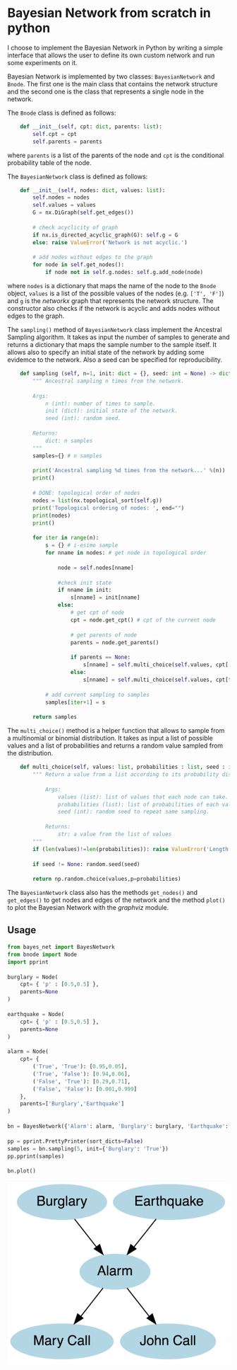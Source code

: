 # Bayesian Network from scratch in python

I choose to implement the Bayesian Network in Python by writing a simple interface that allows the user to define its own custom network and run some experiments on it.

Bayesian Network is implemented by two classes: `BayesianNetwork` and `Bnode`. The first one is the main class that contains the network structure and the second one is the class that represents a single node in the network.

The `Bnode` class is defined as follows:

```python
    def __init__(self, cpt: dict, parents: list):
        self.cpt = cpt
        self.parents = parents
```

where `parents` is a list of the parents of the node and `cpt` is the conditional probability table of the node.

The `BayesianNetwork` class is defined as follows:

```python
    def __init__(self, nodes: dict, values: list):
        self.nodes = nodes
        self.values = values 
        G = nx.DiGraph(self.get_edges())

        # check acyclicity of graph
        if nx.is_directed_acyclic_graph(G): self.g = G
        else: raise ValueError('Network is not acyclic.')

        # add nodes without edges to the graph
        for node in self.get_nodes():
            if node not in self.g.nodes: self.g.add_node(node)

```

where `nodes` is a dictionary that maps the name of the node to the `Bnode` object, `values` is a list of the possible values of the nodes (e.g. `['T', 'F']`) and `g` is the *networkx* graph that represents the network structure. The constructor also checks if the network is acyclic and adds nodes without edges to the graph.

The `sampling()` method of `BayesianNetwork` class implement the Ancestral Sampling algorithm. It takes as input the number of samples to generate and returns a dictionary that maps the sample number to the sample itself. It allows also to specify an initial state of the network by adding some evidemce to the network. Also a seed can be specified for reproducibility.

```python
    def sampling (self, n=1, init: dict = {}, seed: int = None) -> dict:
        """ Ancestral sampling n times from the network.
        
        Args:
            n (int): number of times to sample.
            init (dict): initial state of the network.
            seed (int): random seed.

        Returns:
            dict: n samples
        """
        samples={} # n samples

        print('Ancestral sampling %d times from the network...' %(n))
        print()

        # DONE: topological order of nodes
        nodes = list(nx.topological_sort(self.g))
        print('Topological ordering of nodes: ', end="")
        print(nodes)
        print()

        for iter in range(n):
            s = {} # i-esimo sample
            for nname in nodes: # get node in topological order
                
                node = self.nodes[nname]

                #check init state
                if nname in init:
                    s[nname] = init[nname]
                else:
                    # get cpt of node
                    cpt = node.get_cpt() # cpt of the current node
                    
                    # get parents of node
                    parents = node.get_parents()

                    if parents == None: 
                        s[nname] = self.multi_choice(self.values, cpt['p'])
                    else:
                        s[nname] = self.multi_choice(self.values, cpt[tuple([s[parent] for parent in parents])])
                            
            # add current sampling to samples
            samples[iter+1] = s
        
        return samples        
```

The `multi_choice()` method is a helper function that allows to sample from a multinomial or binomial distribution. It takes as input a list of possible values and a list of probabilities and returns a random value sampled from the distribution.

```python
    def multi_choice(self, values: list, probabilities : list, seed : int = None) -> str:
        """ Return a value from a list according to its probability distribution.
        
            Args:
                values (list): list of values that each node can take.
                probabilities (list): list of probabilities of each value.
                seed (int): random seed to repeat same sampling.

            Returns:
                str: a value from the list of values
        """
        if (len(values)!=len(probabilities)): raise ValueError('Length of values and probabilities must be the same.')

        if seed != None: random.seed(seed)

        return np.random.choice(values,p=probabilities)
```

The `BayesianNetwork` class also has the methods `get_nodes()` and `get_edges()` to get nodes and edges of the network and the method `plot()` to plot the Bayesian Network with the *graphviz* module.

## Usage

``` python
from bayes_net import BayesNetwork
from bnode import Node
import pprint

burglary = Node(
    cpt= { 'p' : [0.5,0.5] },
    parents=None
)

earthquake = Node(
    cpt= { 'p' : [0.5,0.5] },
    parents=None
)

alarm = Node(
    cpt= {
        ('True', 'True'): [0.95,0.05],
        ('True', 'False'): [0.94,0.06],
        ('False', 'True'): [0.29,0.71],
        ('False', 'False'): [0.001,0.999]
    },
    parents=['Burglary','Earthquake']
)

bn = BayesNetwork({'Alarm': alarm, 'Burglary': burglary, 'Earthquake': earthquake}, values=['True','False'])

pp = pprint.PrettyPrinter(sort_dicts=False)
samples = bn.sampling(5, init={'Burglary': 'True'})
pp.pprint(samples)

bn.plot()
```

<img src="images/burglary.png" width="500">
